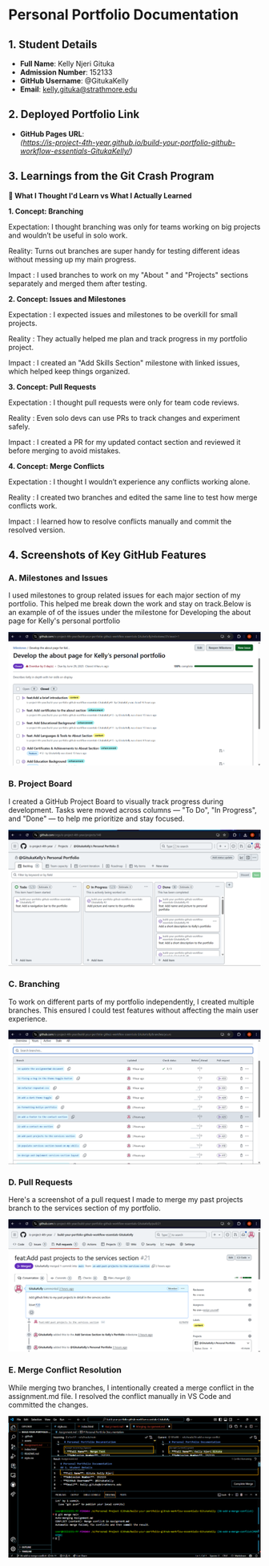 # Personal Portfolio Documentation

## 1. Student Details

- **Full Name**: Kelly Njeri Gituka
- **Admission Number**: 152133
- **GitHub Username**: @GitukaKelly
- **Email**: kelly.gituka@strathmore.edu

## 2. Deployed Portfolio Link

- **GitHub Pages URL**:  
  _(https://is-project-4th-year.github.io/build-your-portfolio-github-workflow-essentials-GitukaKelly/)_

## 3. Learnings from the Git Crash Program

**🧠 What I Thought I'd Learn vs What I Actually Learned**


**1. Concept: Branching**

Expectation: I thought branching was only for teams working on big projects and wouldn’t be useful in solo work.

Reality: Turns out branches are super handy for testing different ideas without messing up my main progress.

Impact : I used branches to work on my "About " and "Projects" sections separately and merged them after testing.

**2. Concept: Issues and Milestones**

Expectation  : I expected issues and milestones to be overkill for small projects.

Reality : They actually helped me plan and track progress in my portfolio project.

Impact : I created an "Add Skills Section" milestone with linked issues, which helped keep things organized.

**3. Concept: Pull Requests**

Expectation : I thought pull requests were only for team code reviews.

Reality : Even solo devs can use PRs to track changes and experiment safely.

Impact : I created a PR for my updated contact section and reviewed it before merging to avoid mistakes.

**4. Concept: Merge Conflicts**

Expectation  : I thought I wouldn’t experience any conflicts working alone.

Reality : I created two branches and edited the same line to test how merge conflicts work.

Impact : I learned how to resolve conflicts manually and commit the resolved version.

## 4. Screenshots of Key GitHub Features


### A. Milestones and Issues

I used milestones to group related issues for each major section of my portfolio. This helped me break down the work and stay on track.Below is an example of of the issues under the milestone for Developing the about page for Kelly's personal portfolio

![Milestones and Issues](assets/milestones.png)


### B. Project Board

I created a GitHub Project Board to visually track progress during development. Tasks were moved across columns — "To Do", "In Progress", and "Done" — to help me prioritize and stay focused.

![Project Board](assets/projectboard.png)

### C. Branching

To work on different parts of my portfolio independently, I created multiple branches. This ensured I could test features without affecting the main user experience.

![Branching](assets/branching.png)

### D. Pull Requests

Here's a screenshot of a pull request I made to merge my past projects branch to the services section of my portfolio.

![Pull request](assets/pullrequest.png)

### E. Merge Conflict Resolution

While merging two branches, I intentionally created a merge conflict in the assignment.md file. I resolved the conflict manually in VS Code and committed the changes.

![Merge Conflict ](assets/mergeconflict.png)
